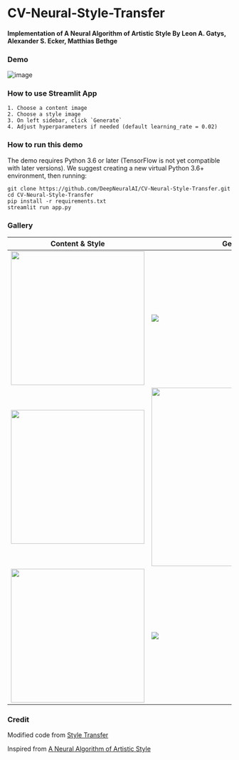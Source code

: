# CV-Neural-Style-Transfer
#### Implementation of A Neural Algorithm of Artistic Style By Leon A. Gatys, Alexander S. Ecker, Matthias Bethge


### Demo

![image](https://user-images.githubusercontent.com/34294344/81486037-e94fc680-9206-11ea-8241-904b3e29bdb0.png)

### How to use Streamlit App
```
1. Choose a content image
2. Choose a style image
3. On left sidebar, click `Generate`
4. Adjust hyperparameters if needed (default learning_rate = 0.02)
```

### How to run this demo
The demo requires Python 3.6 or later (TensorFlow is not yet compatible with later versions). We suggest creating a new virtual Python 3.6+ environment, then running:
```
git clone https://github.com/DeepNeuralAI/CV-Neural-Style-Transfer.git
cd CV-Neural-Style-Transfer
pip install -r requirements.txt
streamlit run app.py
```

### Gallery

| Content & Style  | Generated |
| ------------- | ------------- |
| <img width="300" src="https://user-images.githubusercontent.com/34294344/81485250-8ce9a880-9200-11ea-87e6-11893e082453.png">  | <img src="https://user-images.githubusercontent.com/34294344/81485284-c1f5fb00-9200-11ea-8af3-8c81f4372181.jpeg"> |
| <img width="300" src="https://user-images.githubusercontent.com/34294344/81485264-9ffc7880-9200-11ea-8dc1-198a1942e28b.png">  | <img src="https://user-images.githubusercontent.com/34294344/81485299-e18d2380-9200-11ea-8bdd-b814bcd9ce6d.jpeg" width="400">  |
<img width="300" src="https://user-images.githubusercontent.com/34294344/81485271-af7bc180-9200-11ea-95d8-d16ce1b08223.png"> | <img src="https://user-images.githubusercontent.com/34294344/81485302-f2d63000-9200-11ea-84da-f0a3e4b4ee23.jpeg">


<!-- ### Theory

_Derived from `deeplearning.ai Convolutional Networks`_

Given a content image $C$ and style image $S$, extract features from a convolutional neural network at various layers to generate an artistic image $G$

#### Architecture & Transfer Learning

Similar to the original paper, we will use the VGG network, specifically VGG-19.

VGG-19 has been trained on the ImageNet database and can recogize both low level images at the lower layers and high level images at the deeper layers.

#### NST Algorithm

1. Build a content cost function: $J_{content}(C,G)$

2. Build a style cost function: $J_{style}(S,G)$

3. Total cost function is a linear combination of content and style cost functions: $J(G) = \alpha J_{content}(C,G) + \beta J_{style}(S,G)$.

$\alpha$ -- importance of the content cost

$\beta$ -- importance of the style cost

Both are hyperparameters that can be tuned and can also incorporate normalization constants.

#### Content Cost Function

In this stage, we want to effectively forward propagate both $C$ and $G$ as input to the pretrained VGG network.

We know that the shallow layers of a ConvNet will tend to detect low level features such as edges, shapes, and textures. Conversely, we know that that deeper layers of a ConvNet tend to detect more complex objects, or class object themselves.

The paper describes that to get decent visual results, the middle layers provide the most visually pleasing results.

Steps:

- forward propagate $C$ and extract $a^{(C)}$ (hidden layer activation)

- forward propagate $G$ and extract $a^{(G)}$

We define the content cost function as:

$$J_{content}(C,G) = \frac{1}{4 \times n_H \times n_W \times n_C}\sum _{ \text{all entries}} (a^{(C)} - a^{(G)})^2\tag{1} $$

The key takeaways are:

* content cost takes an activation from a hidden layer and measures how different $a^{(C)}$ and $a^{(G)}$ are

* we ultimately want to minimize this difference

#### "Style" (Gram Matrix)

In mathematical terms, we will define style as the correlation between activations across channels. Intuitively, high level texture components will tend to occur together if they are correlated.

In order to measure _style_, we will construct a _Gram matrix_. Recall that in linear algebra, a Gram matrix is the matrix of dot projects.

${\displaystyle G_{ij} = v_{i}^T v_{j} = np.dot(v_{i}, v_{j}) }$.

We essentially use $G_{ij}$ to compare how similar $v_i$ is to $v_j$.

* Large dot product values implies high style similarity
* Small dot product values implies low style similarity

<img src="https://user-images.githubusercontent.com/34294344/81509995-9425ba80-92c3-11ea-82bf-67a72020a074.png" style="width:400px;height:300px;">


#### $G_{(gram)i,j}$: correlation

The result is a matrix of dimension $(n_C,n_C)$ where $n_C$ is the number of filters (channels). The value $G_{(gram)i,j}$ measures how similar the activations of filter $i$ are to the activations of filter $j$.


#### $G_{(gram),i,i}$: prevalence of patterns or textures

* The diagonal elements $G_{(gram)ii}$ measure how "active" a filter $i$ is.

* For example, suppose filter $i$ is detecting vertical textures in the image. Then $G_{(gram)ii}$ measures how common vertical textures are in the image as a whole.

* If $G_{(gram)ii}$ is large, this means that the image has a lot of vertical texture.

By capturing the prevalence of different types of features ($G_{(gram)ii}$), as well as how much different features occur together ($G_{(gram)ij}$), the Style matrix $G_{gram}$ measures the style of an image.

#### Style Cost Function

In order to build a style cost function, our objective is to minimize the distance beteen the Gram style matrix and Gram generated matrix.

For a single layer, we can define the style cost as:

$$J_{style}^{[l]}(S,G) = \frac{1}{4 \times {n_C}^2 \times (n_H \times n_W)^2} \sum _{i=1}^{n_C}\sum_{j=1}^{n_C}(G^{(S)}_{(gram)i,j} - G^{(G)}_{(gram)i,j})^2\tag{2} $$

* $G_{gram}^{(S)}$ Gram matrix of the "style" image.

* $G_{gram}^{(G)}$ Gram matrix of the "generated" image.


#### Total Cost

We define the total cost function as:

$$J(G) = \alpha J_{content}(C,G) + \beta J_{style}(S,G)$$

Using gradient descent, in this case _Adam_, we can minimize $J(G)$, effectively updating pixel values rather than weights or parameters.

Using this cost function, we can generate an image $G$ that combines the _content_ of image $C$ and the _style_ of image $S$ -->


### Credit

Modified code from [Style Transfer](https://www.tensorflow.org/tutorials/generative/style_transfer)

Inspired from [A Neural Algorithm of Artistic Style](https://arxiv.org/abs/1508.06576)

